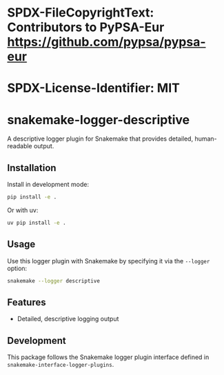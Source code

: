 # SPDX-FileCopyrightText: Contributors to PyPSA-Eur <https://github.com/pypsa/pypsa-eur>
#
# SPDX-License-Identifier: MIT

# snakemake-logger-descriptive

A descriptive logger plugin for Snakemake that provides detailed, human-readable output.

## Installation

Install in development mode:

```bash
pip install -e .
```

Or with uv:

```bash
uv pip install -e .
```

## Usage

Use this logger plugin with Snakemake by specifying it via the `--logger` option:

```bash
snakemake --logger descriptive
```

## Features

- Detailed, descriptive logging output

## Development

This package follows the Snakemake logger plugin interface defined in
`snakemake-interface-logger-plugins`.
